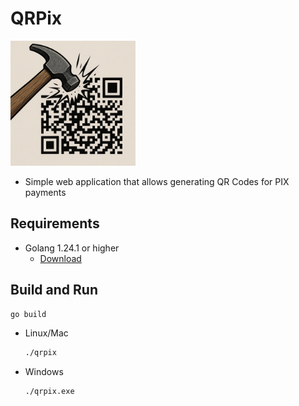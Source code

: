 # QRPix

<img src="./static/logo.png" width="200" />

- Simple web application that allows generating QR Codes for PIX payments

## Requirements

- Golang 1.24.1 or higher  
   - [Download](https://go.dev/dl/)

## Build and Run

```bash	
go build
```

- Linux/Mac
    ```bash	
    ./qrpix
    ```
- Windows
    ```bash
    ./qrpix.exe
    ```